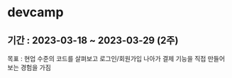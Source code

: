 # devcamp 

## 기간 : 2023-03-18 ~ 2023-03-29 (2주)

목표 : 현업 수준의 코드를 살펴보고 로그인/회원가입 나아가 결제 기능을 직접 만들어 보는 경험을 가짐
